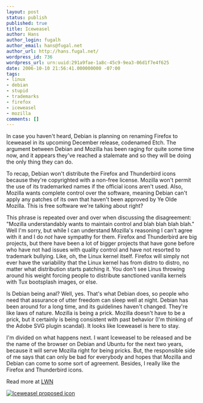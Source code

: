 ```yaml
---
layout: post
status: publish
published: true
title: Iceweasel
author: Hans
author_login: fugalh
author_email: hans@fugal.net
author_url: http://hans.fugal.net/
wordpress_id: 736
wordpress_url: urn:uuid:291a9fae-1a8c-45c9-9ea3-06d1f7e4f625
date: 2006-10-10 21:56:41.000000000 -07:00
tags:
- linux
- debian
- stupid
- trademarks
- firefox
- iceweasel
- mozilla
comments: []
---
```

<p>In case you haven't heard, Debian is planning on renaming Firefox to Iceweasel
in its upcoming December release, codenamed Etch. The argument between Debian
and Mozilla has been raging for quite some time now, and it appears they've
reached a stalemate and so they will be doing the only thing they can do.</p>

<p>To recap, Debian won't distribute the Firefox and Thunderbird icons because
they're copyrighted with a non-free license. Mozilla won't permit the use of
its trademarked names if the official icons aren't used. Also, Mozilla wants
complete control over the software, meaning Debian can't apply any patches of
its own that haven't been approved by Ye Olde Mozilla. This is free software
we're talking about right?</p>

<p>This phrase is repeated over and over when discussing the disagreement:
"Mozilla understandably wants to maintain control and blah blah blah blah."
Well I'm sorry, but while I can understand Mozilla's reasoning I can't agree
with it and I do <em>not</em> have sympathy for them. Firefox and Thunderbird are big
projects, but there have been a lot of bigger projects that have gone before
who have not had issues with quality control and have not resorted to trademark
bullying. Like, oh, the Linux kernel itself. Firefox will simply not ever have
the variability that the Linux kernel has from distro to distro, no matter what
distribution starts patching it. You don't see Linus throwing around his weight
forcing people to distribute sanctioned vanilla kernels with Tux bootsplash
images, or else. </p>

<p>Is Debian being anal? Well, yes. That's what Debian does, so people who need
that assurance of utter freedom can sleep well at night. Debian has been around
for a long time, and its guidelines haven't changed. They're like laws of
nature. Mozilla is being a prick. Mozilla doesn't have to be a prick, but it
certainly is being consistent with past behavior (I'm thinking of the Adobe SVG
plugin scandal).  It looks like Iceweasel is here to stay.</p>

<p>I'm divided on what happens next. I want Iceweasel to be released and be the
name of the browser on Debian and Ubuntu for the next two years, because it
will serve Mozilla right for being pricks. But, the responsible side of me says
that can only be bad for everybody and hopes that Mozilla and Debian can come
to some sort of agreement. Besides, I really like the Firefox and Thunderbird
icons.</p>

<p>Read more at <a href="http://lwn.net/Articles/200857/">LWN</a></p>

<p><a href="https://wiki.ubuntu.com/IceWeaselIcon"><img src="https://wiki.ubuntu.com/IceWeaselIcon?action=AttachFile&amp;do=get&amp;target=slimdog360_2-iceweasel-icon4.png" alt="Iceweasel proposed icon"/></a></p>
